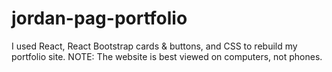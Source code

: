 # jordan-pag-portfolio

I used React, React Bootstrap cards & buttons, and CSS to rebuild my portfolio site.
NOTE: The website is best viewed on computers, not phones.
